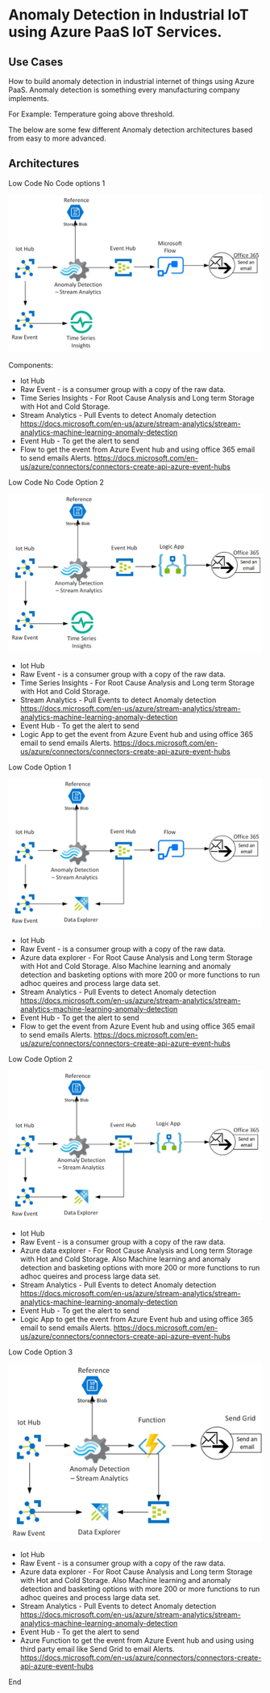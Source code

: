 # Anomaly Detection in Industrial IoT using Azure PaaS IoT Services.

## Use Cases

How to build anomaly detection in industrial internet of things using Azure PaaS. Anomaly detection is something every manufacturing company implements.

For Example: Temperature going above threshold. 

The below are some few different Anomaly detection architectures based from easy to more advanced.

## Architectures

Low Code No Code options 1

![alt text](https://github.com/balakreshnan/IIoT-AI/blob/master/IIoT/images/Anomaly-IIoT-1.jpg "Architecture")

Components:

- Iot Hub
- Raw Event - is a consumer group with a copy of the raw data.
- Time Series Insights - For Root Cause Analysis and Long term Storage with Hot and Cold Storage.
- Stream Analytics - Pull Events to detect Anomaly detection
    https://docs.microsoft.com/en-us/azure/stream-analytics/stream-analytics-machine-learning-anomaly-detection
- Event Hub - To get the alert to send
- Flow to get the event from Azure Event hub and using office 365 email to send emails Alerts.
    https://docs.microsoft.com/en-us/azure/connectors/connectors-create-api-azure-event-hubs

Low Code No Code Option 2

![alt text](https://github.com/balakreshnan/IIoT-AI/blob/master/IIoT/images/Anomaly-IIoT-2.jpg "Architecture")

- Iot Hub
- Raw Event - is a consumer group with a copy of the raw data.
- Time Series Insights - For Root Cause Analysis and Long term Storage with Hot and Cold Storage.
- Stream Analytics - Pull Events to detect Anomaly detection
    https://docs.microsoft.com/en-us/azure/stream-analytics/stream-analytics-machine-learning-anomaly-detection
- Event Hub - To get the alert to send
- Logic App to get the event from Azure Event hub and using office 365 email to send emails Alerts.
    https://docs.microsoft.com/en-us/azure/connectors/connectors-create-api-azure-event-hubs

Low Code Option 1

![alt text](https://github.com/balakreshnan/IIoT-AI/blob/master/IIoT/images/Anomaly-IIoT-3.jpg "Architecture")

- Iot Hub
- Raw Event - is a consumer group with a copy of the raw data.
- Azure data explorer - For Root Cause Analysis and Long term Storage with Hot and Cold Storage. Also Machine learning and anomaly detection and basketing options with more 200 or more functions to run adhoc queires and process large data set.
- Stream Analytics - Pull Events to detect Anomaly detection
    https://docs.microsoft.com/en-us/azure/stream-analytics/stream-analytics-machine-learning-anomaly-detection
- Event Hub - To get the alert to send
- Flow to get the event from Azure Event hub and using office 365 email to send emails Alerts.
    https://docs.microsoft.com/en-us/azure/connectors/connectors-create-api-azure-event-hubs

Low Code Option 2

![alt text](https://github.com/balakreshnan/IIoT-AI/blob/master/IIoT/images/Anomaly-IIoT-4.jpg "Architecture")

- Iot Hub
- Raw Event - is a consumer group with a copy of the raw data.
- Azure data explorer - For Root Cause Analysis and Long term Storage with Hot and Cold Storage. Also Machine learning and anomaly detection and basketing options with more 200 or more functions to run adhoc queires and process large data set.
- Stream Analytics - Pull Events to detect Anomaly detection
    https://docs.microsoft.com/en-us/azure/stream-analytics/stream-analytics-machine-learning-anomaly-detection
- Event Hub - To get the alert to send
- Logic App to get the event from Azure Event hub and using office 365 email to send emails Alerts.
    https://docs.microsoft.com/en-us/azure/connectors/connectors-create-api-azure-event-hubs

Low Code Option 3

![alt text](https://github.com/balakreshnan/IIoT-AI/blob/master/IIoT/images/Anomaly-IIoT-5.jpg "Architecture")

- Iot Hub
- Raw Event - is a consumer group with a copy of the raw data.
- Azure data explorer - For Root Cause Analysis and Long term Storage with Hot and Cold Storage. Also Machine learning and anomaly detection and basketing options with more 200 or more functions to run adhoc queires and process large data set.
- Stream Analytics - Pull Events to detect Anomaly detection
    https://docs.microsoft.com/en-us/azure/stream-analytics/stream-analytics-machine-learning-anomaly-detection
- Event Hub - To get the alert to send
- Azure Function to get the event from Azure Event hub and using using third party email like Send Grid to email Alerts.
    https://docs.microsoft.com/en-us/azure/connectors/connectors-create-api-azure-event-hubs

End